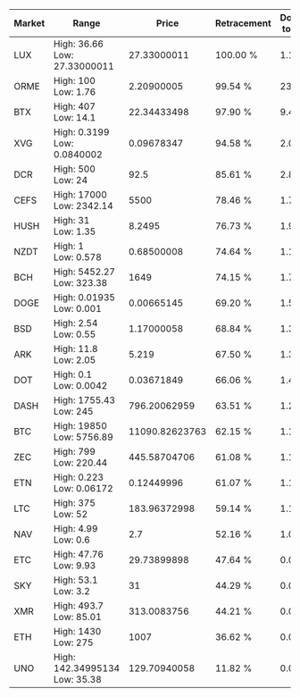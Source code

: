 | Market | Range | Price| Retracement | Doubles to 50% |
| --- | --- | --- | --- | --- |
| LUX | High: 36.66<br />Low: 27.33000011 | 27.33000011 | 100.00 % | 1.17 |
| ORME | High: 100<br />Low: 1.76 | 2.20900005 | 99.54 % | 23.03 |
| BTX | High: 407<br />Low: 14.1 | 22.34433498 | 97.90 % | 9.42 |
| XVG | High: 0.3199<br />Low: 0.0840002 | 0.09678347 | 94.58 % | 2.09 |
| DCR | High: 500<br />Low: 24 | 92.5 | 85.61 % | 2.83 |
| CEFS | High: 17000<br />Low: 2342.14 | 5500 | 78.46 % | 1.76 |
| HUSH | High: 31<br />Low: 1.35 | 8.2495 | 76.73 % | 1.96 |
| NZDT | High: 1<br />Low: 0.578 | 0.68500008 | 74.64 % | 1.15 |
| BCH | High: 5452.27<br />Low: 323.38 | 1649 | 74.15 % | 1.75 |
| DOGE | High: 0.01935<br />Low: 0.001 | 0.00665145 | 69.20 % | 1.53 |
| BSD | High: 2.54<br />Low: 0.55 | 1.17000058 | 68.84 % | 1.32 |
| ARK | High: 11.8<br />Low: 2.05 | 5.219 | 67.50 % | 1.33 |
| DOT | High: 0.1<br />Low: 0.0042 | 0.03671849 | 66.06 % | 1.42 |
| DASH | High: 1755.43<br />Low: 245 | 796.20062959 | 63.51 % | 1.26 |
| BTC | High: 19850<br />Low: 5756.89 | 11090.82623763 | 62.15 % | 1.15 |
| ZEC | High: 799<br />Low: 220.44 | 445.58704706 | 61.08 % | 1.14 |
| ETN | High: 0.223<br />Low: 0.06172 | 0.12449996 | 61.07 % | 1.14 |
| LTC | High: 375<br />Low: 52 | 183.96372998 | 59.14 % | 1.16 |
| NAV | High: 4.99<br />Low: 0.6 | 2.7 | 52.16 % | 1.04 |
| ETC | High: 47.76<br />Low: 9.93 | 29.73899898 | 47.64 % | 0.00 |
| SKY | High: 53.1<br />Low: 3.2 | 31 | 44.29 % | 0.00 |
| XMR | High: 493.7<br />Low: 85.01 | 313.0083756 | 44.21 % | 0.00 |
| ETH | High: 1430<br />Low: 275 | 1007 | 36.62 % | 0.00 |
| UNO | High: 142.34995134<br />Low: 35.38 | 129.70940058 | 11.82 % | 0.00 |
